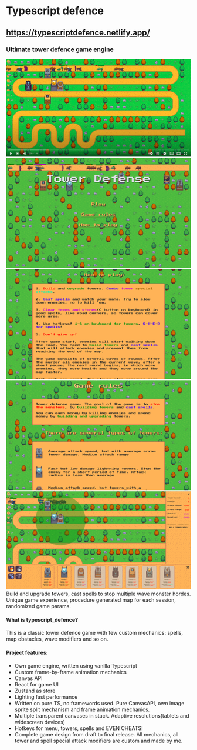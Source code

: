 # Typescript defence
## https://typescriptdefence.netlify.app/
### Ultimate tower defence game engine

[![Short_gameplay](https://raw.githubusercontent.com/kolosochek/typescript_defence/main/github/images/gameplay_player.png)](https://www.youtube.com/watch?v=3DtMyarx1EA)
![homepage_top](https://raw.githubusercontent.com/kolosochek/typescript_defence/main/github/images/homepage_top.png)
![homepage_rules](https://raw.githubusercontent.com/kolosochek/typescript_defence/main/github/images/homepage_rules.png)
![homepage_howtoplay](https://raw.githubusercontent.com/kolosochek/typescript_defence/main/github/images/homepage_howtoplay.png)
![homepage_screenshot](https://raw.githubusercontent.com/kolosochek/typescript_defence/main/github/images/gameplay_screenshot.png)
Build and upgrade towers, cast spells to stop multiple wave monster hordes.
Unique game experience, procedure generated map for each session, randomized game params.



#### What is **typescript_defence**?
This is a classic tower defence game with few custom mechanics: spells, map obstacles, wave modifiers and so on.

#### Project features:
* Own game engine, written using vanilla Typescript
* Custom frame-by-frame animation mechanics
* Canvas API
* React for game UI
* Zustand as store
* Lighting fast performance
* Written on pure TS, no framewords used. Pure CanvasAPI, own image sprite split mechanism and frame animation mechanics. 
* Multiple transparent canvases in stack. Adaptive resolutions(tablets and widescreen devices)
* Hotkeys for menu, towers, spells and EVEN CHEATS!
* Complete game design from draft to final release. All mechanics, all tower and spell special attack modifiers are custom and made by me.

